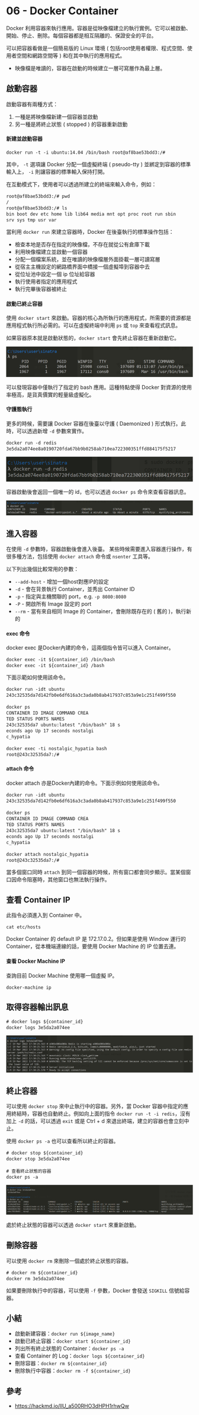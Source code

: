 # 06 - Docker Container
Docker 利用容器來執行應用。容器是從映像檔建立的執行實例。它可以被啟動、開始、停止、刪除。每個容器都是相互隔離的、保證安全的平台。

可以把容器看做是一個簡易版的 Linux 環境 ( 包括root使用者權限、程式空間、使用者空間和網路空間等 ) 和在其中執行的應用程式。

* 映像檔是唯讀的，容器在啟動的時候建立一層可寫層作為最上層。

## 啟動容器
啟動容器有兩種方式：
1. 一種是將映像檔新建一個容器並啟動
2. 另一種是將終止狀態 ( stopped ) 的容器重新啟動

#### 新建並啟動容器
```docker
docker run -t -i ubuntu:14.04 /bin/bash root@af8bae53bdd3:/#
```
其中， `-t` 選項讓 Docker 分配一個虛擬終端 ( pseudo-tty ) 並綁定到容器的標準輸入上， `-i` 則讓容器的標準輸入保持打開。

在互動模式下，使用者可以透過所建立的終端來輸入命令，例如：

```docker
root@af8bae53bdd3:/# pwd
/
root@af8bae53bdd3:/# ls
bin boot dev etc home lib lib64 media mnt opt proc root run sbin
srv sys tmp usr var
```

當利用 `docker run` 來建立容器時，Docker 在後臺執行的標準操作包括：
* 檢查本地是否存在指定的映像檔，不存在就從公有倉庫下載
* 利用映像檔建立並啟動一個容器
* 分配一個檔案系統，並在唯讀的映像檔層外面掛載一層可讀寫層
* 從宿主主機設定的網路橋界面中橋接一個虛擬埠到容器中去
* 從位址池中設定一個 ip 位址給容器
* 執行使用者指定的應用程式
* 執行完畢後容器被終止

#### 啟動已終止容器
使用 `docker start` 來啟動。容器的核心為所執行的應用程式，所需要的資源都是應用程式執行所必需的。可以在虛擬終端中利用 `ps` 或 `top` 來查看程式訊息。

如果容器原本就是啟動狀態的，`docker start` 會先終止容器在重新啟動它。

![](/images/docker/6-1.png)

可以發現容器中僅執行了指定的 bash 應用。這種特點使得 Docker 對資源的使用率極高，是貨真價實的輕量級虛擬化。

#### 守護態執行
更多的時候，需要讓 Docker 容器在後臺以守護 ( Daemonized ) 形式執行。此時，可以透過新增 `-d` 參數來實作。
```docker
docker run -d redis
3e5da2a074ee8a0190720fda67bb9b0258ab710ea722300351ffd884175f5217
```

![](/images/docker/6-2.png)

容器啟動後會返回一個唯一的 id，也可以透過 `docker ps` 命令來查看容器訊息。

![](/images/docker/6-3.png)

## 進入容器
在使用 `-d` 參數時，容器啟動後會進入後臺。 某些時候需要進入容器進行操作，有很多種方法，包括使用 `docker attach` 命令或 `nsenter` 工具等。

以下列出幾個比較常用的參數：
* `--add-host` - 增加一個host對應IP的設定
* `-d` - 會在背景執行 Container，並秀出 Container ID
* `-p` - 指定與主機關聯的 port，e.g. `-p 8080:8080`
* `-P` - 開啟所有 Image 設定的 port
* `--rm` - 當有來自相同 Image 的 Container，會刪除既存在的 ( 舊的 )，執行新的

#### exec 命令
docker exec 是Docker內建的命令，這兩個指令皆可以進入 Container。
```docker
docker exec -it ${container_id} /bin/bash
docker exec -it ${container_id} /bash
```

下面示範如何使用該命令。
```docker
docker run -idt ubuntu
243c32535da7d142fb0e6df616a3c3ada0b8ab417937c853a9e1c251f499f550

docker ps
CONTAINER ID IMAGE COMMAND CREA
TED STATUS PORTS NAMES
243c32535da7 ubuntu:latest "/bin/bash" 18 s
econds ago Up 17 seconds nostalgi
c_hypatia

docker exec -ti nostalgic_hypatia bash
root@243c32535da7:/#
```

#### attach 命令
docker attach 亦是Docker內建的命令。下面示例如何使用該命令。
```docker
docker run -idt ubuntu
243c32535da7d142fb0e6df616a3c3ada0b8ab417937c853a9e1c251f499f550

docker ps
CONTAINER ID IMAGE COMMAND CREA
TED STATUS PORTS NAMES
243c32535da7 ubuntu:latest "/bin/bash" 18 s
econds ago Up 17 seconds nostalgi
c_hypatia

docker attach nostalgic_hypatia
root@243c32535da7:/#
```

當多個窗口同時 `attach` 到同一個容器的時候，所有窗口都會同步顯示。當某個窗口因命令阻塞時，其他窗口也無法執行操作。

## 查看 Container IP
此指令必須進入到 Container 中。
```docker
cat etc/hosts
```

Docker Container 的 default IP 是 172.17.0.2。但如果是使用 Window 運行的 Container，從本機端連線的話，要使用 Docker Machine 的 IP 位置去連。

#### 查看 Docker Machine IP
查詢目前 Docker Machine 使用哪一個虛擬 IP。
```docker 
docker-machine ip
```

## 取得容器輸出訊息
```docker
# docker logs ${container_id}
docker logs 3e5da2a074ee
```
![](/images/docker/6-4.png)

## 終止容器
可以使用 `docker stop` 來中止執行中的容器。另外，當 Docker 容器中指定的應用終結時，容器也自動終止。例如向上面的指令 `docker run -t -i redis`，沒有加上 `-d` 的話，可以透過 `exit` 或是 Ctrl + d 來退出終端，建立的容器也會立刻中止。

使用 `docker ps -a` 也可以查看所以終止的容器。
```docker
# docker stop ${container_id}
docker stop 3e5da2a074ee

# 查看終止狀態的容器
docker ps -a
```

![](/images/docker/6-5.png)

處於終止狀態的容器可以透過 `docker start` 來重新啟動。

## 刪除容器
可以使用 `docker rm` 來刪除一個處於終止狀態的容器。
```docker
# docker rm ${container_id}
docker rm 3e5da2a074ee
```

如果要刪除執行中的容器，可以使用 `-f` 參數，Docker 會發送 `SIGKILL` 信號給容器。

## 小結
* 啟動新建容器：`docker run ${image_name}`
* 啟動已終止容器：`docker start ${container_id}`
* 列出所有終止狀態的 Container：`docker ps -a`
* 查看 Container 的 Log：`docker logs ${container_id}`
* 刪除容器：`docker rm ${container_id}`
* 刪除執行中容器：`docker rm -f ${container_id}`

## 參考
* https://hackmd.io/llU_a500RHO3dHPH1rhwQw